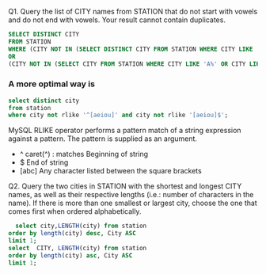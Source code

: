 Q1. Query the list of CITY names from STATION that do not start with vowels and do not end with vowels. Your result cannot contain duplicates.

```SQL
SELECT DISTINCT CITY 
FROM STATION 
WHERE (CITY NOT IN (SELECT DISTINCT CITY FROM STATION WHERE CITY LIKE '%a' OR CITY LIKE '%e' OR CITY LIKE '%i' OR CITY LIKE '%o' OR CITY LIKE '%u'))
OR 
(CITY NOT IN (SELECT CITY FROM STATION WHERE CITY LIKE 'A%' OR CITY LIKE 'E%' OR CITY LIKE 'I%' OR CITY LIKE 'O%' OR CITY LIKE 'U%'));
```
### A more optimal way is 

```SQL
select distinct city 
from station 
where city not rlike '^[aeiou]' and city not rlike '[aeiou]$';
```
MySQL RLIKE operator performs a pattern match of a string expression against a pattern. The pattern is supplied as an argument.
* ^	caret(^) : matches Beginning of string
* $	End of string
* [abc]	Any character listed between the square brackets

Q2. Query the two cities in STATION with the shortest and longest CITY names, as well as their respective lengths (i.e.: number of characters in the name). If there is more than one smallest or largest city, choose the one that comes first when ordered alphabetically.

```SQL
  select city,LENGTH(city) from station 
order by length(city) desc, City ASC 
limit 1;
select  CITY, LENGTH(city) from station 
order by length(city) asc, City ASC
limit 1;
```

